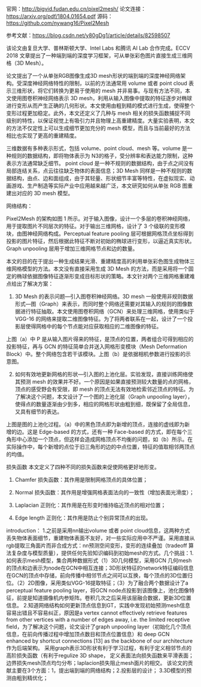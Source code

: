 官网：http://bigvid.fudan.edu.cn/pixel2mesh/
论文连接：https://arxiv.org/pdf/1804.01654.pdf
源码：https://github.com/nywang16/Pixel2Mesh

参考文献：https://blog.csdn.net/y80gDg1/article/details/82598507

该论文由复旦大学、普林斯顿大学、Intel Labs 和腾讯 AI Lab 合作完成。ECCV 2018 文章提出了一种端到端的深度学习框架，可从单张彩色图片直接生成三维网格（3D Mesh）。

论文提出了一个从单张RGB图像生成3D mesh形状的端到端的深度神经网络架构。受深度神经网络特性的限制，以前的方法通常用 volume 或者 point cloud 表示三维形状，将它们转换为更易于使用的 mesh 并非易事。与现有方法不同，本文使用图卷积神经网络表示 3D mesh，利用从输入图像中提取的特征逐步对椭球进行变形从而产生正确的几何形状。本文使用由粗到精的模式进行生成，使得整个变形过程更加稳定。此外，本文还定义了几种与 mesh 相关的损失函数捕捉不同级别的特性，以保证视觉上有吸引力并且物理上高重建精度。大量实验表明，本文的方法不仅定性上可以生成细节更加充分的 mesh 模型，而且与当前最好的方法相比也实现了更高的重建精度。 

三维数据有多种表示形式，包括 volume、point cloud、mesh 等。volume 是一种规则的数据结构，即将物体表示为 N3的格子，受分辨率和表达能力限制，这种表示方法通常缺乏细节。
point cloud 是一种不规则的数据结构，由于点之间没有局部连结关系，点云往往缺乏物体的表面信息；3D Mesh 同样是一种不规则的数据结构，由点、边和面组成，由于其轻量、形状细节丰富等特性，在虚拟现实、动画游戏、生产制造等实际产业中应用越来越广泛，本文研究如何从单张 RGB 图重建出对应的 3D mesh 模型。

网络结构：


Pixel2Mesh 的架构如图 1 所示。对于输入图像，设计一个多层的卷积神经网络，用于提取图片不同层次的特征。对于输出三维网格，设计了 3 个级联的变形模块，由图神经网络构成。Perceptual feature pooling 层可根据网格顶点坐标得到投影的图片特征，然后根据此特征不断对初始的椭球进行变形，以逼近真实形状。Graph unpooling 层用于增加三维网格节点和边的数量。

本文的目的在于提出一种生成结果光滑、重建精度高的利用单张彩色图生成物体三维网格模型的方法。本文没有直接采用生成 3D Mesh 的方法，而是采用将一个固定的椭球依据图像特征逐渐形变成目标形状的策略。本文针对两个三维网格重建难点给出了解决方案：

1. 3D Mesh 的表示问题—引入图卷积神经网络。3D mesh 一般使用非规则数据形式—图（Graph）来表示，而同时整个网络还需要对其输入的规则的图像数据进行特征抽取。本文使用图卷积网络（GCN）来处理三维网格，使用类似于 VGG-16 的网络来提取二维图像特征。为了将两者联系在一起，设计了一个投影层使得网格中的每个节点能对应获取相应的二维图像的特征。



上图（a）中 P 是从输入图片得来的特征，是顶点的位置，两者组合可得到相应的投影特征，再与 GCN 的特征简单合并送入网格形变模块（Mesh Deformation Block）中。整个网络包含若干该模块。上图（b）是依据相机参数进行投影的示意图。

2. 如何有效地更新网格的形状—引入图的上池化层。实验发现，直接训练网络使其预测 mesh 的效果并不好。一个原因是如果直接预测较大数量的点的网格，顶点的感受野会有受限，即 mesh 的顶点无法有效地检索邻近顶点的特征。为了解决这个问题，本文设计了一个图的上池化层（Graph unpooling layer），使得点的数量逐渐由少到多，相应的网格形状由粗到细，既保留了全局信息，又具有细节的表达。



上图是图的上池化过程。（a）中的黑色顶点即为新增的顶点，连接的虚线即为新增的边。这是 Edge-based 的方式，还有一种 Face-based 的方式，即在每个三角形中心添加一个顶点，但这样会造成网格顶点不均衡的问题，如（b）所示。在实际操作中，每个新增的点位于旧三角形的边的中点位置，特征的值取相邻两顶点的均值。

损失函数
本文定义了四种不同的损失函数来促使网格更好地形变。

1. Chamfer 损失函数：其作用是限制网格顶点的具体位置；



2. Normal 损失函数：其作用是增强网格表面法向的一致性（增加表面光滑度）；



3. Laplacian 正则化：其作用是在形变时维持临近顶点的相对位置；



4. Edge length 正则化：其作用是防止个别异常顶点的出现。



introduction：
1.之前是采用nn输出volume 或者 point cloud信息，这两种方式丢失物体表面细节，重建物体表面不友好，对一些实际应用中不严谨。采用直接从rgb提取三角面片而非合成方式：nn预测空间变形，变形的连续叠加（tradeoff 算法复杂度与模型质量），提供任何先验知识编码到初始mesh的方式。几个挑战：1.如何表示mesh模型，集合两种数据形式（1）3D几何模型，采用GCN 几何mesh的顶点和边表示为node在GCN中相互连接；3D形状特征的network特征编码信息在GCN的顶点中存储，前向传播中相邻节点之间可以互换，每个顶点的3D位置归位。（2）2D图像，采用类似VGG-16提取特征；（3）为了融合两个数据设计了a perceptual feature pooling layer，将GCN node点投影到该图像上，池化图像特征，前提是知道摄像机内参矩阵。卷积几次之后采用该层融合数据，更新3D位置信息。
2.知道网络结构如何更新顶点信息到GT，实践中发现初始预测mesh信息容易出错且不容易纠正，原因是a vertex cannot effectively retrieve
features from other vertices with a number of edges away, i.e. the limited receptive field，为了解决这个问题，论文设计了graph unpooling layer（初始化几个顶点信息，在前向传播过程中增加顶点数目和顶点位置信息）和 deep GCN enhanced by shortcut connections [13] as the backbone of our architecture作为后端架构。
采用graph表示3D形状有利于学习过程，有利于定义相邻节点的高阶损失函数（有利于regulize 3D shape， 定义表面法向损失函数来平滑表面；边界损失mesh顶点均匀分布；laplacion损失阻止mesh面片的相交。
该论文的贡献主要在3个方面：1，提出端到端的网络结构；2.投影层的设计； 3.3D模型的预测由粗到精优化；


